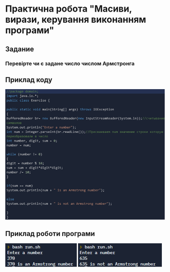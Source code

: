 # Практична робота "Масиви, вирази, керування виконанням програми"
## Задание 
### Перевірте чи є задане число числом Армстронга
## Приклад коду
![](https://github.com/ppc-ntu-khpi/java-arrays-EgorKopyl/blob/master/src/121.png)
## Приклад роботи програми
![](https://github.com/ppc-ntu-khpi/java-arrays-EgorKopyl/blob/master/src/122.png)
![](https://github.com/ppc-ntu-khpi/java-arrays-EgorKopyl/blob/master/src/123.png)